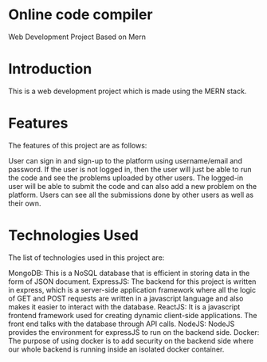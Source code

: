 # Online code compiler
Web Development Project Based on Mern
# Introduction
This is a web development project which is made using the MERN stack.
# Features 
The features of this project are as follows:

User can sign in and sign-up to the platform using username/email and password.
If the user is not logged in, then the user will just be able to run the code and see the problems uploaded by other users.
The logged-in user will be able to submit the code and can also add a new problem on the platform.
Users can see all the submissions done by other users as well as their own.
# Technologies Used
The list of technologies used in this project are:

MongoDB: This is a NoSQL database that is efficient in storing data in the form of JSON document.
ExpressJS: The backend for this project is written in express, which is a server-side application framework where all the logic of GET and POST requests are written in a javascript language and also makes it easier to interact with the database.
ReactJS:
It is a javascript frontend framework used for creating dynamic client-side applications. The front end talks with the database through API calls.
NodeJS: NodeJS provides the environment for expressJS to run on the backend side.
Docker: The purpose of using docker is to add security on the backend side where our whole backend is running inside an isolated docker container.

